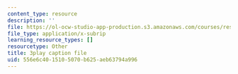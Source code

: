 ```yaml
---
content_type: resource
description: ''
file: https://ol-ocw-studio-app-production.s3.amazonaws.com/courses/res-ll-005-mathematics-of-big-data-and-machine-learning-january-iap-2020/556e6c4015105070b625aeb63794a996_4StlYd7xKFA.vtt
file_type: application/x-subrip
learning_resource_types: []
resourcetype: Other
title: 3play caption file
uid: 556e6c40-1510-5070-b625-aeb63794a996
---
```

